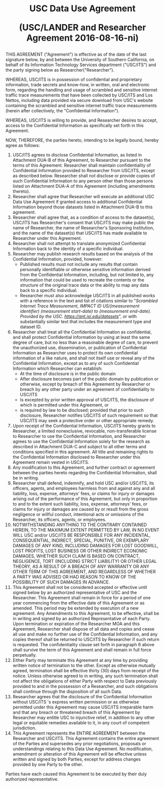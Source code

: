 # <p style="text-align: center;">USC Data Use Agreement</p><p style="text-align: center;">(USC/LANDER and Researcher Agreement 2016-08-16-ni)</p>


THIS AGREEMENT ("Agreement") is effective as of the date of the last signature below, by and between the University of Southern California, on behalf of its Information Technology Services department ("USC/ITS") and the party signing below as Researcher("Researcher").

WHEREAS, USC/ITS is in possession of confidential and proprietary information, trade secrets and know-how, in written, oral and electronic form, regarding the handling and usage of scrambled and sensitive internet traffic trace measurements that have been collected by USC/ITS and Los Nettos, including data provided via secure download from USC's website containing the scrambled and sensitive internet traffic trace measurements (herein after collectively, the "Confidential Information").

WHEREAS, USC/ITS is willing to provide, and Researcher desires to accept, access to the Confidential Information as specifically set forth in this Agreement.

NOW, THEREFORE, the parties hereto, intending to be legally bound, hereby agree as follows:

1. USC/ITS agrees to disclose Confidential Information, as listed in Attachment DUA-B of this Agreement, to Researcher pursuant to the terms of this Agreement. Researcher shall maintain confidentiality of Confidential Information provided to Researcher from USC/ITS, except as described below. Researcher shall not disclose or provide copies of such Confidential Information to any person other than those persons listed on Attachment DUA-A of this Agreement (including amendments thereto).
2. Researcher shall agree that Researcher will execute an additional USC Data Use Agreement if granted access to additional Confidential Information beyond those datasets listed in Attachment DUA-B to this agreement.
3. Researcher shall agree that, as a condition of access to the dataset(s), USC/ITS has Researcher's consent that USC/ITS may make public the name of Researcher, the name of Researcher's Sponsoring Institution, and the name of the dataset(s) that USC/ITS has made available to Researcher under this Agreement.
4. Researcher shall not attempt to translate anonymized Confidential Information back to the identity of a specific individual.
5. Researcher may publish research results based on the analysis of the Confidential Information, provided, however:
    - Published results must not include any results that contain personally identifiable or otherwise sensitive information derived from the Confidential Information, including, but not limited to, any information that could be used to recreate the contents or the structure of the original trace data or the ability to map any data back to a specific individual.
    - Researcher must also acknowledge USC/ITS in all published works with a reference in the text and list of citations similar to "_Scrambled Internet Trace Measurement, IMPACT ID US/(measurement identifier) (measurement start-date) to (measurement end-date). Provided by the USC. https://ant.isi.edu/datasets_", or with substantially similar text that includes the measurement type and dataset ID.
6. Researcher shall treat all the Confidential Information as confidential, and shall protect Confidential Information by using at least the same degree of care, but no less than a reasonable degree of care, to prevent the unauthorized use, dissemination, or publication of Confidential Information as Researcher uses to protect its own confidential information of a like nature, and shall not itself use or reveal any of the Confidential Information, except as to any of such Confidential Information which Researcher can establish: 
   - At the time of disclosure is in the public domain 
   - After disclosure becomes part of the public domain by publication or otherwise, except by breach of this Agreement by Researcher or breach by any other party under an agreement of confidentiality to USC/ITS
   - Is excepted by prior written approval of USC/ITS, the disclosure of which is permitted under this Agreement, or 
   - is required by law to be disclosed; provided that prior to such disclosure, Researcher notifies USC/ITS of such requirement so that USC/ITS may seek a protective order or other appropriate remedy.
7. Upon receipt of the Confidential Information, USC/ITS hereby grants to Researcher, a limited nonexclusive, revocable, non-transferable license to Researcher to use the Confidential Information, and Researcher agrees to use the Confidential Information solely for the research as described in Attachment DUA-C and subject to all other terms and conditions specified in this agreement. All title and remaining rights to the Confidential Information disclosed to Researcher under this Agreement remain vested in USC/ITS.
8. Any modification to this Agreement, and further contract or agreement between the parties hereto regarding the Confidential Information, shall be in writing.
9. Researcher shall defend, indemnify, and hold USC and/or USC/ITS, its officers, agents, and employees harmless from and against any and all liability, loss, expense, attorneys' fees, or claims for injury or damages arising out of the performance of this Agreement, but only in proportion to and to the extent such liability, loss, expense, attorneys' fees, or claims for injury or damages are caused by or result from the gross negligence or willful conduct, intentional acts or omissions of the Researcher, its officers, agents, or employees.
10. NOTWITHSTANDING ANYTHING TO THE CONTRARY CONTAINED HEREIN, TO THE MAXIMUM EXTENT PERMITTED BY LAW, IN NO EVENT WILL USC and/or USC/ITS BE RESPONSIBLE FOR ANY INCIDENTAL, CONSEQUENTIAL, INDIRECT, SPECIAL, PUNITIVE, OR EXEMPLARY DAMAGES OF ANY KIND, INCLUDING DAMAGES FOR LOST GOODWILL, LOST PROFITS, LOST BUSINESS OR OTHER INDIRECT ECONOMIC DAMAGES, WHETHER SUCH CLAIM IS BASED ON CONTRACT, NEGLIGENCE, TORT (INCLUDING STRICT LIABILITY) OR OTHER LEGAL THEORY, AS A RESULT OF A BREACH OF ANY WARRANTY OR ANY OTHER TERM OF THIS AGREEMENT, AND REGARDLESS OF WHETHER A PARTY WAS ADVISED OR HAD REASON TO KNOW OF THE POSSIBILITY OF SUCH DAMAGES IN ADVANCE.
11. This Agreement shall not be considered accepted or effective until signed below by an authorized representative of USC and the Researcher. This Agreement shall remain in force for a period of one year commencing from the effective date of this Agreement or as amended. This period may be extended by execution of a new agreement. Any Amendments to this Agreement, to be effective, shall be in writing and signed by an authorized Representative of each Party. Upon termination or expiration of the Researcher MOA and this Agreement, Researcher shall dispose of all data and copies and cease all use and make no further use of the Confidential Information, and any copies thereof shall be returned to USC/ITS by Researcher if such return is requested. The confidentiality clause set forth in paragraph 6 above shall survive the term of this Agreement and shall remain in full force perpetually.
12. Either Party may terminate this Agreement at any time by providing written notice of termination to the other. Except as otherwise mutually agreed, termination shall be effective thirty (30) days from receipt of the notice. Unless otherwise agreed to in writing, any such termination shall not affect the obligations of either Party with respect to Data previously provided to and in the possession of a Researcher, and such obligations shall continue through the disposition of all such Data.
13. Researcher agrees that the disclosure of the Confidential Information without USC/ITS 's express written permission or as otherwise permitted under this Agreement may cause USC/ITS irreparable harm and that any breach or threatened breach of this Agreement by Researcher may entitle USC to injunctive relief, in addition to any other legal or equitable remedies available to it, in any court of competent jurisdiction.
14. This Agreement represents the ENTIRE AGREEMENT between the Researcher and USC/ITS. This Agreement contains the entire agreement of the Parties and supersedes any prior negotiations, proposals or understandings relating to this Data Use Agreement. No modification, amendment or alteration of this Agreement will be effective unless written and signed by both Parties, except for address changes provided by one Party to the other.

Parties have each caused this Agreement to be executed by their duly authorized representative.

